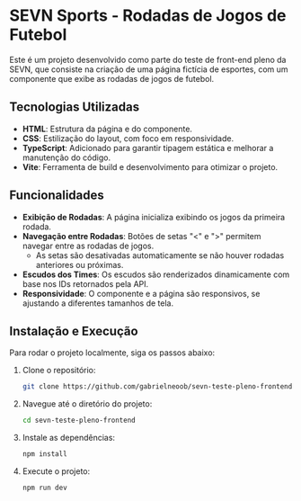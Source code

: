# SEVN Sports - Rodadas de Jogos de Futebol

Este é um projeto desenvolvido como parte do teste de front-end pleno da SEVN, que consiste na criação de uma página fictícia de esportes, com um componente que exibe as rodadas de jogos de futebol.

## Tecnologias Utilizadas

- **HTML**: Estrutura da página e do componente.
- **CSS**: Estilização do layout, com foco em responsividade.
- **TypeScript**: Adicionado para garantir tipagem estática e melhorar a manutenção do código.
- **Vite**: Ferramenta de build e desenvolvimento para otimizar o projeto.

## Funcionalidades

- **Exibição de Rodadas**: A página inicializa exibindo os jogos da primeira rodada.
- **Navegação entre Rodadas**: Botões de setas "<" e ">" permitem navegar entre as rodadas de jogos.
  - As setas são desativadas automaticamente se não houver rodadas anteriores ou próximas.
- **Escudos dos Times**: Os escudos são renderizados dinamicamente com base nos IDs retornados pela API.
- **Responsividade**: O componente e a página são responsivos, se ajustando a diferentes tamanhos de tela.

## Instalação e Execução

Para rodar o projeto localmente, siga os passos abaixo:

1. Clone o repositório:

   ```bash
   git clone https://github.com/gabrielneoob/sevn-teste-pleno-frontend.git

2. Navegue até o diretório do projeto:

   ```bash
   cd sevn-teste-pleno-frontend

3. Instale as dependências:

   ```bash
   npm install

4. Execute o projeto:

   ```bash
   npm run dev